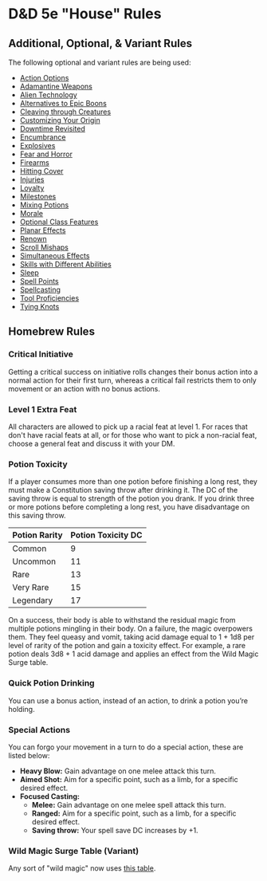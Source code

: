 # D&D 5e "House" Rules

## Additional, Optional, & Variant Rules

The following optional and variant rules are being used:

- [Action Options](https://www.dndbeyond.com/sources/dmg/dungeon-masters-workshop#ActionOptions)
- [Adamantine Weapons](https://www.dndbeyond.com/sources/xgte/dungeon-masters-tools#AdamantineWeapons)
- [Alien Technology](https://www.dndbeyond.com/sources/dmg/dungeon-masters-workshop#AlienTechnology)
- [Alternatives to Epic Boons](https://www.dndbeyond.com/sources/dmg/other-rewards#_idContainer056)
- [Cleaving through Creatures](https://www.dndbeyond.com/sources/dmg/dungeon-masters-workshop#CleavingthroughCreatures)
- [Customizing Your Origin](https://www.dndbeyond.com/sources/tcoe/character-options#CustomizingYourOrigin)
- [Downtime Revisited](https://www.dndbeyond.com/sources/xgte/downtime-revisited)
- [Encumbrance](https://www.dndbeyond.com/sources/phb/using-ability-scores#VariantEncumbrance)
- [Explosives](https://www.dndbeyond.com/sources/dmg/dungeon-masters-workshop#Explosives)
- [Fear and Horror](https://www.dndbeyond.com/sources/dmg/dungeon-masters-workshop#FearandHorror)
- [Firearms](https://www.dndbeyond.com/sources/dmg/dungeon-masters-workshop#Firearms)
- [Hitting Cover](https://www.dndbeyond.com/sources/dmg/dungeon-masters-workshop#HittingCover)
- [Injuries](https://www.dndbeyond.com/sources/dmg/dungeon-masters-workshop#Injuries)
- [Loyalty](https://www.dndbeyond.com/sources/dmg/creating-nonplayer-characters#OptionalRuleLoyalty)
- [Milestones](https://www.dndbeyond.com/sources/dmg/running-the-game#Milestones)
- [Mixing Potions](https://www.dndbeyond.com/sources/dmg/treasure#_idContainer012)
- [Morale](https://www.dndbeyond.com/sources/dmg/dungeon-masters-workshop#Morale)
- [Optional Class Features](https://5e.tools/variantrules.html#optional%20class%20features_tce)
- [Planar Effects](https://5e.tools/variantrules.html#planar%20effects_dmg)
- [Renown](https://www.dndbeyond.com/sources/dmg/a-world-of-your-own#Renown)
- [Scroll Mishaps](https://www.dndbeyond.com/magic-items/spell-scroll#ScrollMishap)
- [Simultaneous Effects](https://www.dndbeyond.com/sources/xgte/dungeon-masters-tools#SimultaneousEffects)
- [Skills with Different Abilities](https://www.dndbeyond.com/sources/phb/using-ability-scores#VariantSkillswithDifferentAbilities)
- [Sleep](https://www.dndbeyond.com/sources/xgte/dungeon-masters-tools#Sleep)
- [Spell Points](https://www.dndbeyond.com/sources/dmg/dungeon-masters-workshop#VariantSpellPoints)
- [Spellcasting](https://www.dndbeyond.com/sources/xgte/dungeon-masters-tools#Spellcasting)
- [Tool Proficiencies](https://www.dndbeyond.com/sources/xgte/dungeon-masters-tools#ToolProficiencies)
- [Tying Knots](https://www.dndbeyond.com/sources/xgte/dungeon-masters-tools#TyingKnots)

<!-- need to continue adding from this list: https://5e.tools/variantrules.html#customizing%20your%20origin_tce -->

## Homebrew Rules

### Critical Initiative

Getting a critical success on initiative rolls changes their bonus action into a normal action for their first turn, whereas a critical fail restricts them to only movement or an action with no bonus actions.

### Level 1 Extra Feat

All characters are allowed to pick up a racial feat at level 1. For races that don't have racial feats at all, or for those who want to pick a non-racial feat, choose a general feat and discuss it with your DM.

### Potion Toxicity

If a player consumes more than one potion before finishing a long rest, they must make a Constitution saving throw after drinking it. The DC of the saving throw is equal to strength of the potion you drank. If you drink three or more potions before completing a long rest, you have disadvantage on this saving throw.

| Potion Rarity | Potion Toxicity DC |
| ------------- | ------------------ |
| Common        | 9                  |
| Uncommon      | 11                 |
| Rare          | 13                 |
| Very Rare     | 15                 |
| Legendary     | 17                 |

On a success, their body is able to withstand the residual magic from multiple potions mingling in their body. On a failure, the magic overpowers them. They feel queasy and vomit, taking acid damage equal to 1 + 1d8 per level of rarity of the potion and gain a toxicity effect. For example, a rare potion deals 3d8 + 1 acid damage and applies an effect from the Wild Magic Surge table.

### Quick Potion Drinking

You can use a bonus action, instead of an action, to drink a potion you’re holding.

### Special Actions

You can forgo your movement in a turn to do a special action, these are listed below:

- **Heavy Blow:** Gain advantage on one melee attack this turn.
- **Aimed Shot:** Aim for a specific point, such as a limb, for a specific desired effect.
- **Focused Casting:**
  - **Melee:** Gain advantage on one melee spell attack this turn.
  - **Ranged:** Aim for a specific point, such as a limb, for a specific desired effect.
  - **Saving throw:** Your spell save DC increases by +1.

### Wild Magic Surge Table (Variant)

Any sort of "wild magic" now uses [this table](./revisedWildMagicSurgeTable.md).
